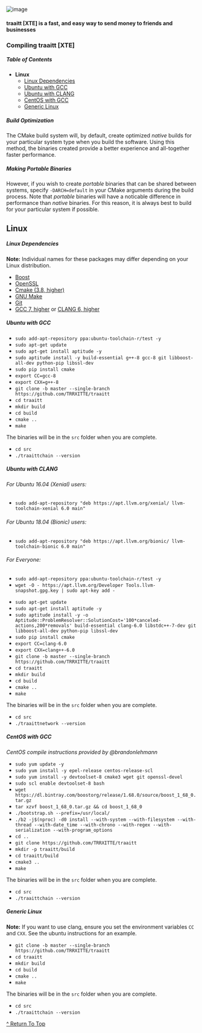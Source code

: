 ![image](https://github.com/TRRXITTE/traaitt/blob/master/docs/XTE.png)

#### traaitt [XTE] is a fast, and easy way to send money to friends and businesses

### Compiling traaitt [XTE]

##### Table of Contents

-   **Linux**
    -   [Linux Dependencies](#linux-dependencies)
    -   [Ubuntu with GCC](#ubuntu-with-gcc)
    -   [Ubuntu with CLANG](#ubuntu-with-clang)
    -   [CentOS with GCC](#centos-with-gcc)
    -   [Generic Linux](#generic-linux)

##### Build Optimization

The CMake build system will, by default, create optimized _native_ builds for your particular system type when you build the software. Using this method, the binaries created provide a better experience and all-together faster performance.

##### Making Portable Binaries

However, if you wish to create _portable_ binaries that can be shared between systems, specify `-DARCH=default` in your CMake arguments during the build process. Note that _portable_ binaries will have a noticable difference in performance than _native_ binaries. For this reason, it is always best to build for your particular system if possible.

## Linux

##### Linux Dependencies

**Note:** Individual names for these packages may differ depending on your Linux distribution.

-   [Boost](https://www.boost.org/)
-   [OpenSSL](https://www.openssl.org/)
-   [Cmake (3.8, higher)](https://cmake.org/download/)
-   [GNU Make](https://ftp.gnu.org/gnu/make/)
-   [Git](https://git-scm.com/)
-   [GCC 7, higher](https://gcc.gnu.org/) or [CLANG 6, higher](https://clang.llvm.org/)

##### Ubuntu with GCC

-   `sudo add-apt-repository ppa:ubuntu-toolchain-r/test -y`
-   `sudo apt-get update`
-   `sudo apt-get install aptitude -y`
-   `sudo aptitude install -y build-essential g++-8 gcc-8 git libboost-all-dev python-pip libssl-dev`
-   `sudo pip install cmake`
-   `export CC=gcc-8`
-   `export CXX=g++-8`
-   `git clone -b master --single-branch https://github.com/TRRXITTE/traaitt`
-   `cd traaitt`
-   `mkdir build`
-   `cd build`
-   `cmake ..`
-   `make`

The binaries will be in the `src` folder when you are complete.

-   `cd src`
-   `./traaittchain --version`

##### Ubuntu with CLANG

###### For Ubuntu 16.04 (Xenial) users:

-   `sudo add-apt-repository "deb https://apt.llvm.org/xenial/ llvm-toolchain-xenial 6.0 main"`

###### For Ubuntu 18.04 (Bionic) users:

-   `sudo add-apt-repository "deb https://apt.llvm.org/bionic/ llvm-toolchain-bionic 6.0 main"`

###### For Everyone:

-   `sudo add-apt-repository ppa:ubuntu-toolchain-r/test -y`
-   `wget -O - https://apt.llvm.org/Developer Tools.llvm-snapshot.gpg.key | sudo apt-key add -`

*   `sudo apt-get update`
*   `sudo apt-get install aptitude -y`
*   `sudo aptitude install -y -o Aptitude::ProblemResolver::SolutionCost='100*canceled-actions,200*removals' build-essential clang-6.0 libstdc++-7-dev git libboost-all-dev python-pip libssl-dev`
*   `sudo pip install cmake`
*   `export CC=clang-6.0`
*   `export CXX=clang++-6.0`
*   `git clone -b master --single-branch https://github.com/TRRXITTE/traaitt`
*   `cd traaitt`
*   `mkdir build`
*   `cd build`
*   `cmake ..`
*   `make`

The binaries will be in the `src` folder when you are complete.

-   `cd src`
-   `./traaittnetwork --version`

##### CentOS with GCC

_CentOS compile instructions provided by @brandonlehmann_

-   `sudo yum update -y`
-   `sudo yum install -y epel-release centos-release-scl`
-   `sudo yum install -y devtoolset-8 cmake3 wget git openssl-devel`
-   `sudo scl enable devtoolset-8 bash`
-   `wget https://dl.bintray.com/boostorg/release/1.68.0/source/boost_1_68_0.tar.gz`
-   `tar xzvf boost_1_68_0.tar.gz && cd boost_1_68_0`
-   `./bootstrap.sh --prefix=/usr/local/`
-   `./b2 -j$(nproc) -d0 install --with-system --with-filesystem --with-thread --with-date_time --with-chrono --with-regex --with-serialization --with-program_options`
-   `cd ..`
-   `git clone https://github.com/TRRXITTE/traaitt`
-   `mkdir -p traaitt/build`
-   `cd traaitt/build`
-   `cmake3 ..`
-   `make`

The binaries will be in the `src` folder when you are complete.

-   `cd src`
-   `./traaittchain --version`

##### Generic Linux

**Note:** If you want to use clang, ensure you set the environment variables `CC` and `CXX`.
See the ubuntu instructions for an example.

-   `git clone -b master --single-branch https://github.com/TRRXITTE/traaitt`
-   `cd traaitt`
-   `mkdir build`
-   `cd build`
-   `cmake ..`
-   `make`

The binaries will be in the `src` folder when you are complete.

-   `cd src`
-   `./traaittchain --version`

[^ Return To Top](#compiling-traaitt-unix)